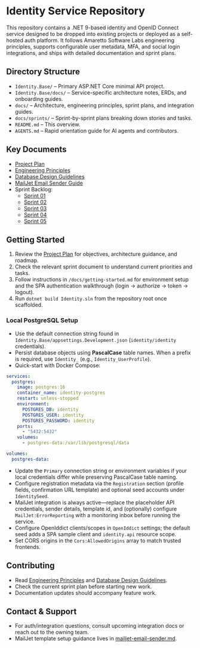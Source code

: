 # Identity Service Repository

This repository contains a .NET 9-based identity and OpenID Connect service designed to be dropped into existing projects or deployed as a self-hosted auth platform. It follows Amaretto Software Labs engineering principles, supports configurable user metadata, MFA, and social login integrations, and ships with detailed documentation and sprint plans.

## Directory Structure
- `Identity.Base/` – Primary ASP.NET Core minimal API project.
- `Identity.Base/docs/` – Service-specific architecture notes, ERDs, and onboarding guides.
- `docs/` – Architecture, engineering principles, sprint plans, and integration guides.
- `docs/sprints/` – Sprint-by-sprint plans breaking down stories and tasks.
- `README.md` – This overview.
- `AGENTS.md` – Rapid orientation guide for AI agents and contributors.

## Key Documents
- [Project Plan](docs/identity-oidc-project-plan.md)
- [Engineering Principles](docs/Engineering_Principles.md)
- [Database Design Guidelines](docs/Database_Design_Guidelines.md)
- [MailJet Email Sender Guide](docs/mailjet-email-sender.md)
- Sprint Backlog:
  - [Sprint 01](docs/sprints/sprint-01.md)
  - [Sprint 02](docs/sprints/sprint-02.md)
  - [Sprint 03](docs/sprints/sprint-03.md)
  - [Sprint 04](docs/sprints/sprint-04.md)
  - [Sprint 05](docs/sprints/sprint-05.md)

## Getting Started
1. Review the [Project Plan](docs/identity-oidc-project-plan.md) for objectives, architecture guidance, and roadmap.
2. Check the relevant sprint document to understand current priorities and tasks.
3. Follow instructions in `/docs/getting-started.md` for environment setup and the SPA authentication walkthrough (login → authorize → token → logout).
4. Run `dotnet build Identity.sln` from the repository root once scaffolded.

### Local PostgreSQL Setup
- Use the default connection string found in `Identity.Base/appsettings.Development.json` (`identity/identity` credentials).
- Persist database objects using **PascalCase** table names. When a prefix is required, use `Identity_` (e.g., `Identity_UserProfile`).
- Quick-start with Docker Compose:

```yaml
services:
  postgres:
    image: postgres:16
    container_name: identity-postgres
    restart: unless-stopped
    environment:
      POSTGRES_DB: identity
      POSTGRES_USER: identity
      POSTGRES_PASSWORD: identity
    ports:
      - "5432:5432"
    volumes:
      - postgres-data:/var/lib/postgresql/data

volumes:
  postgres-data:
```

- Update the `Primary` connection string or environment variables if your local credentials differ while preserving PascalCase table naming.
- Configure registration metadata via the `Registration` section (profile fields, confirmation URL template) and optional seed accounts under `IdentitySeed`.
- MailJet integration is always active—replace the placeholder API credentials, sender details, template id, and (optionally) configure `MailJet:ErrorReporting` with a monitoring inbox before running the service.
- Configure OpenIddict clients/scopes in `OpenIddict` settings; the default seed adds a SPA sample client and `identity.api` resource scope.
- Set CORS origins in the `Cors:AllowedOrigins` array to match trusted frontends.

## Contributing
- Read [Engineering Principles](docs/Engineering_Principles.md) and [Database Design Guidelines](docs/Database_Design_Guidelines.md).
- Check the current sprint plan before starting new work.
- Documentation updates should accompany feature work.

## Contact & Support
- For auth/integration questions, consult upcoming integration docs or reach out to the owning team.
- MailJet template setup guidance lives in [mailjet-email-sender.md](docs/mailjet-email-sender.md).

